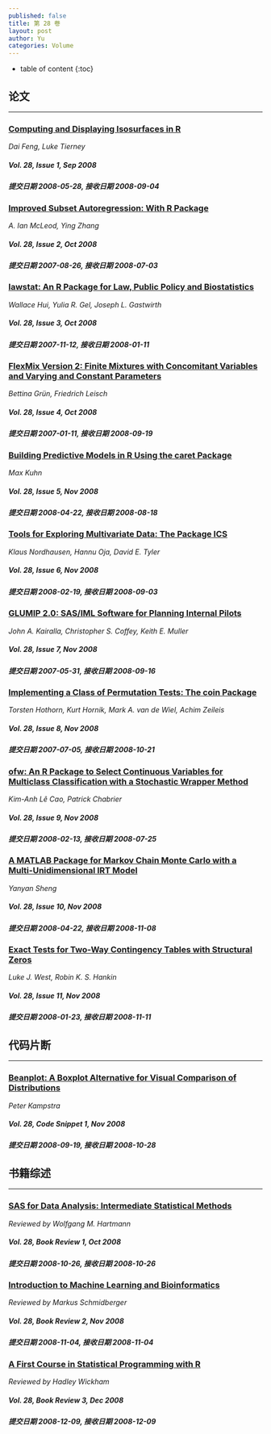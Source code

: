 ```yaml
---
published: false
title: 第 28 卷
layout: post
author: Yu
categories: Volume
---
```


* table of content
{:toc}

## 论文

***

### [Computing and Displaying Isosurfaces in R](/jstatsoft/v28/i01.html)

*Dai Feng, Luke Tierney*

##### Vol. 28, Issue 1, Sep 2008

##### 提交日期 2008-05-28, 接收日期 2008-09-04

### [Improved Subset Autoregression: With R Package](/jstatsoft/v28/i02.html)

*A. Ian McLeod, Ying Zhang*

##### Vol. 28, Issue 2, Oct 2008

##### 提交日期 2007-08-26, 接收日期 2008-07-03

### [lawstat: An R Package for Law, Public Policy and Biostatistics](/jstatsoft/v28/i03.html)

*Wallace Hui, Yulia R. Gel, Joseph L. Gastwirth*

##### Vol. 28, Issue 3, Oct 2008

##### 提交日期 2007-11-12, 接收日期 2008-01-11

### [FlexMix Version 2: Finite Mixtures with Concomitant Variables and Varying and Constant Parameters](/jstatsoft/v28/i04.html)

*Bettina Grün, Friedrich Leisch*

##### Vol. 28, Issue 4, Oct 2008

##### 提交日期 2007-01-11, 接收日期 2008-09-19

### [Building Predictive Models in R Using the caret Package](/jstatsoft/v28/i05.html)

*Max Kuhn*

##### Vol. 28, Issue 5, Nov 2008

##### 提交日期 2008-04-22, 接收日期 2008-08-18

### [Tools for Exploring Multivariate Data: The Package ICS](/jstatsoft/v28/i06.html)

*Klaus Nordhausen, Hannu Oja, David E. Tyler*

##### Vol. 28, Issue 6, Nov 2008

##### 提交日期 2008-02-19, 接收日期 2008-09-03

### [GLUMIP 2.0: SAS/IML Software for Planning Internal Pilots](/jstatsoft/v28/i07.html)

*John A. Kairalla, Christopher S. Coffey, Keith E. Muller*

##### Vol. 28, Issue 7, Nov 2008

##### 提交日期 2007-05-31, 接收日期 2008-09-16

### [Implementing a Class of Permutation Tests: The coin Package](/jstatsoft/v28/i08.html)

*Torsten Hothorn, Kurt Hornik, Mark  A.  van de Wiel, Achim Zeileis*

##### Vol. 28, Issue 8, Nov 2008

##### 提交日期 2007-07-05, 接收日期 2008-10-21

### [ofw: An R Package to Select Continuous Variables for Multiclass Classification with a Stochastic Wrapper Method](/jstatsoft/v28/i09.html)

*Kim-Anh Lê Cao, Patrick Chabrier*

##### Vol. 28, Issue 9, Nov 2008

##### 提交日期 2008-02-13, 接收日期 2008-07-25

### [A MATLAB Package for Markov Chain Monte Carlo with a Multi-Unidimensional IRT Model](/jstatsoft/v28/i10.html)

*Yanyan Sheng*

##### Vol. 28, Issue 10, Nov 2008

##### 提交日期 2008-04-22, 接收日期 2008-11-08

### [Exact Tests for Two-Way Contingency Tables with Structural Zeros](/jstatsoft/v28/i11.html)

*Luke J. West, Robin K. S. Hankin*

##### Vol. 28, Issue 11, Nov 2008

##### 提交日期 2008-01-23, 接收日期 2008-11-11

## 代码片断

***

### [Beanplot: A Boxplot Alternative for Visual Comparison of Distributions](/jstatsoft/v28/c01.html)

*Peter Kampstra*

##### Vol. 28, Code Snippet 1, Nov 2008

##### 提交日期 2008-09-19, 接收日期 2008-10-28

## 书籍综述

***

### [SAS for Data Analysis: Intermediate Statistical Methods](/jstatsoft/v28/b01.html)

*Reviewed by Wolfgang M. Hartmann*

##### Vol. 28, Book Review 1, Oct 2008

##### 提交日期 2008-10-26, 接收日期 2008-10-26

### [Introduction to Machine Learning and Bioinformatics](/jstatsoft/v28/b02.html)

*Reviewed by Markus  Schmidberger*

##### Vol. 28, Book Review 2, Nov 2008

##### 提交日期 2008-11-04, 接收日期 2008-11-04

### [A First Course in Statistical Programming with R](/jstatsoft/v28/b03.html)

*Reviewed by Hadley  Wickham*

##### Vol. 28, Book Review 3, Dec 2008

##### 提交日期 2008-12-09, 接收日期 2008-12-09


